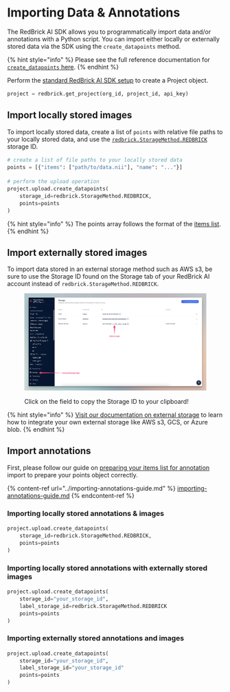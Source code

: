 # Importing Data & Annotations

The RedBrick AI SDK allows you to programmatically import data and/or annotations with a Python script. You can import either locally or externally stored data via the SDK using the `create_datapoints` method.

{% hint style="info" %}
Please see the full reference documentation for [`create_datapoints` here](https://redbrick-sdk.readthedocs.io/en/stable/sdk.html#redbrick.upload.Upload.create\_datapoints).
{% endhint %}

Perform the [standard RedBrick AI SDK setup](./#initializing-the-redbrick-sdk-in-python) to create a Project object.

```python
project = redbrick.get_project(org_id, project_id, api_key)
```

## Import locally stored images

To import locally stored data, create a list of `points` with relative file paths to your locally stored data, and use the [`redbrick.StorageMethod.REDBRICK`](https://redbrick-sdk.readthedocs.io/en/stable/sdk.html#redbrick.StorageMethod) storage ID.&#x20;

```python
# create a list of file paths to your locally stored data
points = [{"items": ["path/to/data.nii"], "name": "..."}]

# perform the upload operation
project.upload.create_datapoints(
    storage_id=redbrick.StorageMethod.REDBRICK, 
    points=points
)
```

{% hint style="info" %}
The points array follows the format of the [items list](../../importing-data/import-cloud-data/creating-an-items-list.md).
{% endhint %}

## Import externally stored images

To import data stored in an external storage method such as AWS s3, be sure to use the Storage ID found on the Storage tab of your RedBrick AI account instead of `redbrick.StorageMethod.REDBRICK`.

<div data-full-width="true">

<figure><img src="../../.gitbook/assets/CleanShot 2023-12-27 at 15.15.27@2x.png" alt=""><figcaption><p>Click on the field to copy the Storage ID to your clipboard!</p></figcaption></figure>

</div>

{% hint style="info" %}
[Visit our documentation on external storage](../../importing-data/import-cloud-data.md) to learn how to integrate your own external storage like AWS s3, GCS, or Azure blob.
{% endhint %}

## Import annotations

First, please follow our guide on [preparing your items list for annotation](../importing-annotations-guide.md) import to prepare your points object correctly.

{% content-ref url="../importing-annotations-guide.md" %}
[importing-annotations-guide.md](../importing-annotations-guide.md)
{% endcontent-ref %}

### Importing locally stored annotations & images

```python
project.upload.create_datapoints(
    storage_id=redbrick.StorageMethod.REDBRICK, 
    points=points
)
```

### Importing locally stored annotations with externally stored images

```python
project.upload.create_datapoints(
    storage_id="your_storage_id", 
    label_storage_id=redbrick.StorageMethod.REDBRICK
    points=points
)
```

### Importing externally stored annotations and images

```python
project.upload.create_datapoints(
    storage_id="your_storage_id", 
    label_storage_id="your_storage_id"
    points=points
)
```

